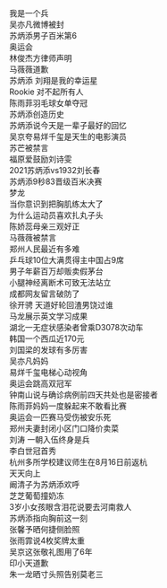 我是一个兵  
吴亦凡微博被封  
苏炳添男子百米第6  
奥运会  
林俊杰方律师声明  
马薇薇道歉  
苏炳添 刘翔是我的幸运星  
Rookie 对不起所有人  
陈雨菲羽毛球女单夺冠  
苏炳添创造历史  
苏炳添说今天是一辈子最好的回忆  
吴京夸易烊千玺是天生的电影演员  
苏芒被禁言  
福原爱鼓励刘诗雯  
2021苏炳添vs1932刘长春  
苏炳添9秒83晋级百米决赛  
梦龙  
当你意识到把胸肌练太大了  
为什么运动员喜欢扎丸子头  
陈娇蕊母亲三观好正  
马薇薇被禁言  
郑州人民最近有多难  
乒乓球10位大满贯得主中国占9席  
男子年薪百万却贩卖假茅台  
小腿神经离断术可致无法站立  
成都网友留言破防了  
徐开骋 天道好轮回渣男饶过谁  
马龙展示英文学习成果  
湖北一无症状感染者曾乘D3078次动车  
韩国一个西瓜近170元  
刘国梁的发球有多厉害  
吴亦凡妈妈  
易烊千玺电梯心动视角  
奥运会跳高双冠军  
钟南山说与确诊病例前四天共处也是密接者  
陈雨菲妈妈一度躲起来不敢看比赛  
奥运会一匹赛马受伤被安乐死  
郑州夫妻封闭小区门口降价卖菜  
刘涛 一朝入伍终身是兵  
李白世冠首秀  
杭州多所学校建议师生在8月16日前返杭  
天天向上  
阚清子为苏炳添欢呼  
芝芝葡萄撞奶冻  
3岁小女孩眼含泪花说要去河南救人  
苏炳添指向胸前这一刻  
张馨予晒何捷侧脸照  
张雨霏说4枚奖牌太重  
吴京这张敬礼图用了6年  
印小天道歉  
朱一龙晒寸头照告别莫老三  
